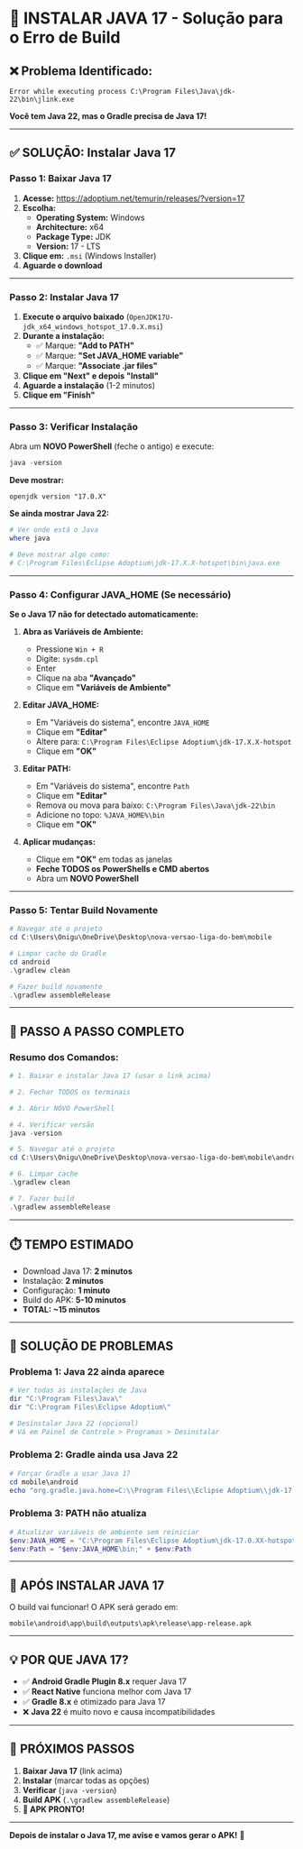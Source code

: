 # 🔧 INSTALAR JAVA 17 - Solução para o Erro de Build

## ❌ Problema Identificado:

```
Error while executing process C:\Program Files\Java\jdk-22\bin\jlink.exe
```

**Você tem Java 22, mas o Gradle precisa de Java 17!**

---

## ✅ SOLUÇÃO: Instalar Java 17

### **Passo 1: Baixar Java 17**

1. **Acesse:** https://adoptium.net/temurin/releases/?version=17
2. **Escolha:**
   - **Operating System:** Windows
   - **Architecture:** x64
   - **Package Type:** JDK
   - **Version:** 17 - LTS
3. **Clique em:** `.msi` (Windows Installer)
4. **Aguarde o download**

---

### **Passo 2: Instalar Java 17**

1. **Execute o arquivo baixado** (`OpenJDK17U-jdk_x64_windows_hotspot_17.0.X.msi`)
2. **Durante a instalação:**
   - ✅ Marque: **"Add to PATH"**
   - ✅ Marque: **"Set JAVA_HOME variable"**
   - ✅ Marque: **"Associate .jar files"**
3. **Clique em "Next" e depois "Install"**
4. **Aguarde a instalação** (1-2 minutos)
5. **Clique em "Finish"**

---

### **Passo 3: Verificar Instalação**

Abra um **NOVO PowerShell** (feche o antigo) e execute:

```powershell
java -version
```

**Deve mostrar:**
```
openjdk version "17.0.X"
```

**Se ainda mostrar Java 22:**
```powershell
# Ver onde está o Java
where java

# Deve mostrar algo como:
# C:\Program Files\Eclipse Adoptium\jdk-17.X.X-hotspot\bin\java.exe
```

---

### **Passo 4: Configurar JAVA_HOME (Se necessário)**

**Se o Java 17 não for detectado automaticamente:**

1. **Abra as Variáveis de Ambiente:**
   - Pressione `Win + R`
   - Digite: `sysdm.cpl`
   - Enter
   - Clique na aba **"Avançado"**
   - Clique em **"Variáveis de Ambiente"**

2. **Editar JAVA_HOME:**
   - Em "Variáveis do sistema", encontre `JAVA_HOME`
   - Clique em **"Editar"**
   - Altere para: `C:\Program Files\Eclipse Adoptium\jdk-17.X.X-hotspot`
   - Clique em **"OK"**

3. **Editar PATH:**
   - Em "Variáveis do sistema", encontre `Path`
   - Clique em **"Editar"**
   - Remova ou mova para baixo: `C:\Program Files\Java\jdk-22\bin`
   - Adicione no topo: `%JAVA_HOME%\bin`
   - Clique em **"OK"**

4. **Aplicar mudanças:**
   - Clique em **"OK"** em todas as janelas
   - **Feche TODOS os PowerShells e CMD abertos**
   - Abra um **NOVO PowerShell**

---

### **Passo 5: Tentar Build Novamente**

```powershell
# Navegar até o projeto
cd C:\Users\Onigu\OneDrive\Desktop\nova-versao-liga-do-bem\mobile

# Limpar cache do Gradle
cd android
.\gradlew clean

# Fazer build novamente
.\gradlew assembleRelease
```

---

## 🎯 PASSO A PASSO COMPLETO

### **Resumo dos Comandos:**

```powershell
# 1. Baixar e instalar Java 17 (usar o link acima)

# 2. Fechar TODOS os terminais

# 3. Abrir NOVO PowerShell

# 4. Verificar versão
java -version

# 5. Navegar até o projeto
cd C:\Users\Onigu\OneDrive\Desktop\nova-versao-liga-do-bem\mobile\android

# 6. Limpar cache
.\gradlew clean

# 7. Fazer build
.\gradlew assembleRelease
```

---

## ⏱️ TEMPO ESTIMADO

- Download Java 17: **2 minutos**
- Instalação: **2 minutos**
- Configuração: **1 minuto**
- Build do APK: **5-10 minutos**
- **TOTAL: ~15 minutos**

---

## 🐛 SOLUÇÃO DE PROBLEMAS

### **Problema 1: Java 22 ainda aparece**
```powershell
# Ver todas as instalações de Java
dir "C:\Program Files\Java\"
dir "C:\Program Files\Eclipse Adoptium\"

# Desinstalar Java 22 (opcional)
# Vá em Painel de Controle > Programas > Desinstalar
```

### **Problema 2: Gradle ainda usa Java 22**
```powershell
# Forçar Gradle a usar Java 17
cd mobile\android
echo "org.gradle.java.home=C:\\Program Files\\Eclipse Adoptium\\jdk-17.0.XX-hotspot" >> gradle.properties
```

### **Problema 3: PATH não atualiza**
```powershell
# Atualizar variáveis de ambiente sem reiniciar
$env:JAVA_HOME = "C:\Program Files\Eclipse Adoptium\jdk-17.0.XX-hotspot"
$env:Path = "$env:JAVA_HOME\bin;" + $env:Path
```

---

## 📱 APÓS INSTALAR JAVA 17

O build vai funcionar! O APK será gerado em:
```
mobile\android\app\build\outputs\apk\release\app-release.apk
```

---

## 💡 POR QUE JAVA 17?

- ✅ **Android Gradle Plugin 8.x** requer Java 17
- ✅ **React Native** funciona melhor com Java 17
- ✅ **Gradle 8.x** é otimizado para Java 17
- ❌ **Java 22** é muito novo e causa incompatibilidades

---

## 🎯 PRÓXIMOS PASSOS

1. **Baixar Java 17** (link acima)
2. **Instalar** (marcar todas as opções)
3. **Verificar** (`java -version`)
4. **Build APK** (`.\gradlew assembleRelease`)
5. **🎉 APK PRONTO!**

---

**Depois de instalar o Java 17, me avise e vamos gerar o APK!** 🚀

